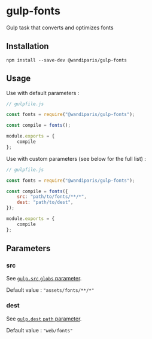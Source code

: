 # gulp-fonts

Gulp task that converts and optimizes fonts

## Installation

```
npm install --save-dev @wandiparis/gulp-fonts
```

## Usage

Use with default parameters :

```js
// gulpfile.js

const fonts = require("@wandiparis/gulp-fonts");

const compile = fonts();

module.exports = {
    compile
};
```

Use with custom parameters (see below for the full list) :

```js
// gulpfile.js

const fonts = require("@wandiparis/gulp-fonts");

const compile = fonts({
    src: "path/to/fonts/**/*",
    dest: "path/to/dest",
});

module.exports = {
    compile
};
```

## Parameters

### src

See [`gulp.src` `globs` parameter](https://github.com/gulpjs/gulp/blob/4.0/docs/API.md#globs).

Default value : `"assets/fonts/**/*"`

### dest

See [`gulp.dest` `path` parameter](https://github.com/gulpjs/gulp/blob/4.0/docs/API.md#path).

Default value : `"web/fonts"`
